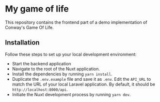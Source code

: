 # My game of life

This repository contains the frontend part of a demo implementation of Conway's Game Of Life.


## Installation

Follow these steps to set up your local development environment:

 - Start the backend application
 - Navigate to the root of the Nuxt application.
 - Install the dependencies by running `yarn install`.
 - Duplicate the `.env.example` file and save it as `.env`. Edit the `API_URL` to match the URL of your local Laravel application. By default, it should be `http://localhost:8000/api`.
 - Initiate the Nuxt development process by running `yarn dev`.
